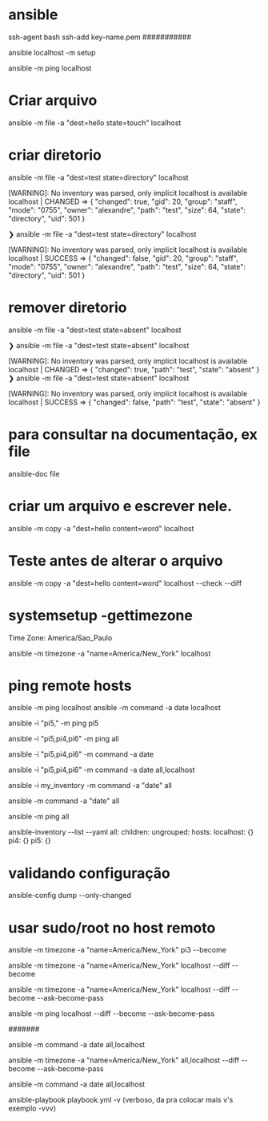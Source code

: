 # ansible

ssh-agent bash
ssh-add key-name.pem
###########


ansible localhost -m setup

ansible -m ping localhost


# Criar arquivo 
ansible -m file -a "dest=hello state=touch" localhost

# criar diretorio
ansible -m file -a "dest=test state=directory" localhost

[WARNING]: No inventory was parsed, only implicit localhost is available
localhost | CHANGED => {
    "changed": true,
    "gid": 20,
    "group": "staff",
    "mode": "0755",
    "owner": "alexandre",
    "path": "test",
    "size": 64,
    "state": "directory",
    "uid": 501
}



❯ ansible -m file -a "dest=test state=directory" localhost

[WARNING]: No inventory was parsed, only implicit localhost is available
localhost | SUCCESS => {
    "changed": false,
    "gid": 20,
    "group": "staff",
    "mode": "0755",
    "owner": "alexandre",
    "path": "test",
    "size": 64,
    "state": "directory",
    "uid": 501
}

# remover diretorio

ansible -m file -a "dest=test state=absent" localhost


❯ ansible -m file -a "dest=test state=absent" localhost

[WARNING]: No inventory was parsed, only implicit localhost is available
localhost | CHANGED => {
    "changed": true,
    "path": "test",
    "state": "absent"
}
❯ ansible -m file -a "dest=test state=absent" localhost

[WARNING]: No inventory was parsed, only implicit localhost is available
localhost | SUCCESS => {
    "changed": false,
    "path": "test",
    "state": "absent"
}




# para consultar na documentação, ex file
ansible-doc file


# criar um arquivo e escrever nele.
ansible -m copy -a "dest=hello content=word" localhost


# Teste antes de alterar o arquivo
ansible -m copy -a "dest=hello content=word" localhost --check --diff


# systemsetup -gettimezone
Time Zone: America/Sao_Paulo

ansible -m timezone -a "name=America/New_York" localhost


# ping remote hosts
ansible -m ping localhost
ansible -m command -a date localhost

ansible -i "pi5," -m ping pi5


ansible -i "pi5,pi4,pi6" -m ping all


ansible -i "pi5,pi4,pi6" -m command -a date



ansible -i "pi5,pi4,pi6" -m command -a date all,localhost

ansible -i my_inventory -m command -a "date" all


ansible -m command -a "date" all

ansible -m ping all



ansible-inventory --list --yaml
all:
  children:
    ungrouped:
      hosts:
        localhost: {}
        pi4: {}
        pi5: {}




# validando configuração
ansible-config dump --only-changed




# usar sudo/root no host remoto
ansible -m timezone -a "name=America/New_York" pi3 --become



ansible -m timezone -a "name=America/New_York" localhost --diff --become


ansible -m timezone -a "name=America/New_York" localhost --diff --become --ask-become-pass


ansible -m ping localhost --diff --become --ask-become-pass



#######


ansible -m command -a date all,localhost



ansible -m timezone -a "name=America/New_York" all,localhost --diff --become --ask-become-pass

ansible -m command -a date all,localhost

ansible-playbook playbook.yml -v (verboso, da pra colocar mais v's exemplo -vvv) 